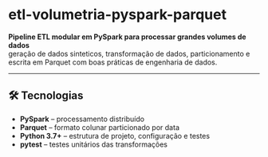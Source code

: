 # etl-volumetria-pyspark-parquet

**Pipeline ETL modular em PySpark para processar grandes volumes de dados**  
geração de dados sinteticos, transformação de dados, particionamento e escrita em Parquet com boas práticas de engenharia de dados.

---

## 🛠️ Tecnologias

- **PySpark** – processamento distribuído  
- **Parquet** – formato colunar particionado por data  
- **Python 3.7+** – estrutura de projeto, configuração e testes  
- **pytest** – testes unitários das transformações
